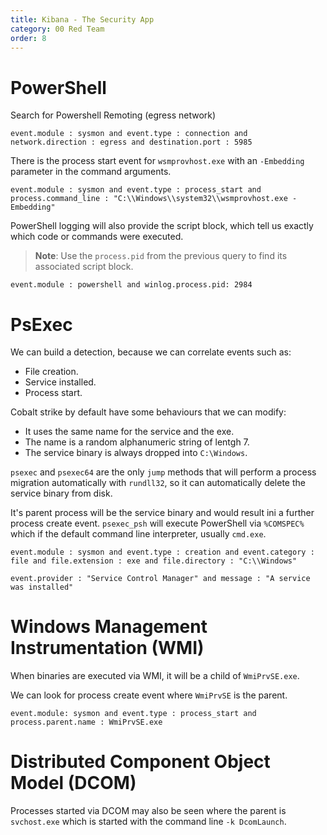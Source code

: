 ```yaml
---
title: Kibana - The Security App
category: 00 Red Team
order: 8
---
```


# PowerShell

Search for Powershell Remoting (egress network)

```
event.module : sysmon and event.type : connection and network.direction : egress and destination.port : 5985
```

There is the process start event for `wsmprovhost.exe` with an `-Embedding` parameter in the command arguments.

```
event.module : sysmon and event.type : process_start and process.command_line : "C:\\Windows\\system32\\wsmprovhost.exe -Embedding"
```

PowerShell logging will also provide the script block, which tell us exactly which code or commands were executed.

> **Note**: Use the `process.pid` from the previous query to find its associated script block.

```
event.module : powershell and winlog.process.pid: 2984
```


# PsExec

We can build a detection, because we can correlate events such as:

* File creation.
* Service installed.
* Process start.

Cobalt strike by default have some behaviours that we can modify:

* It uses the same name for the service and the exe.
* The name is a random alphanumeric string of lentgh 7.
* The service binary is always dropped into `C:\Windows`.


`psexec` and `psexec64` are the only `jump` methods that will perform a process migration automatically with `rundll32`, so it can automatically delete the service binary from disk.

It's parent process will be the service binary and would result ini a further process create event. `psexec_psh` will execute PowerShell via `%COMSPEC%` which if the default command line interpreter, usually `cmd.exe`.


```
event.module : sysmon and event.type : creation and event.category : file and file.extension : exe and file.directory : "C:\\Windows"
```

```
event.provider : "Service Control Manager" and message : "A service was installed"
```

# Windows Management Instrumentation (WMI)

When binaries are executed via WMI, it will be a child of `WmiPrvSE.exe`. 

We can look for process create event where `WmiPrvSE` is the parent.

```
event.module: sysmon and event.type : process_start and process.parent.name : WmiPrvSE.exe
```

# Distributed Component Object Model (DCOM)

Processes started via DCOM may also be seen where the parent is `svchost.exe` which is started with the command line `-k DcomLaunch`.

```

```